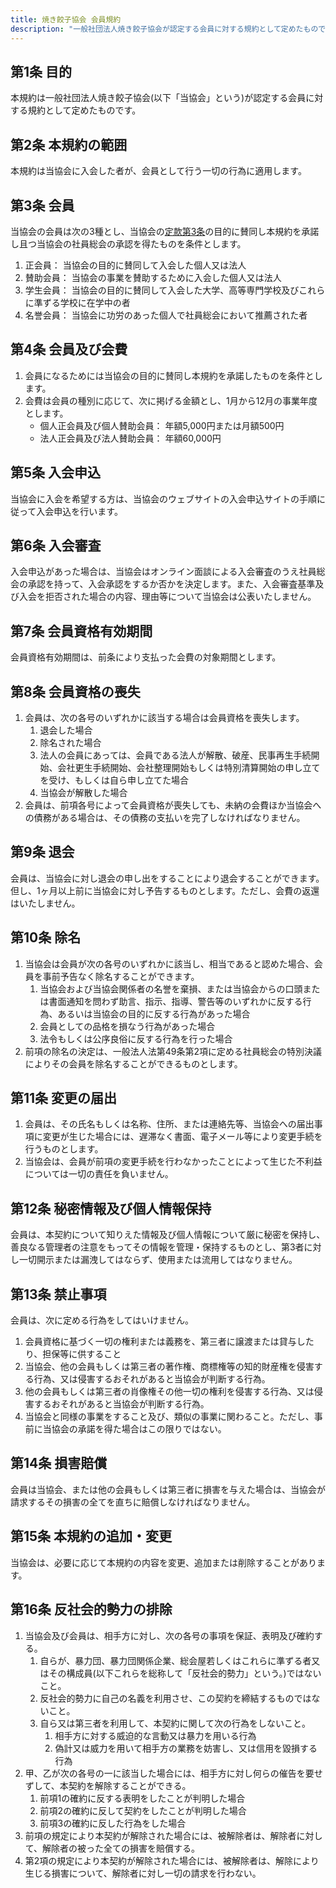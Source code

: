 ```yaml
---
title: 焼き餃子協会 会員規約
description: "一般社団法人焼き餃子協会が認定する会員に対する規約として定めたものです。"
---
```

## 第1条 目的

本規約は一般社団法人焼き餃子協会(以下「当協会」という)が認定する会員に対する規約として定めたものです。

## 第2条 本規約の範囲

本規約は当協会に入会した者が、会員として行う一切の行為に適用します。

## 第3条 会員

当協会の会員は次の3種とし、当協会の[定款第3条](/statute/#第3条-目的)の目的に賛同し本規約を承諾し且つ当協会の社員総会の承認を得たものを条件とします。

1. 正会員： 当協会の目的に賛同して入会した個人又は法人
2. 賛助会員： 当協会の事業を賛助するために入会した個人又は法人
3. 学生会員： 当協会の目的に賛同して入会した大学、高等専門学校及びこれらに準ずる学校に在学中の者
4. 名誉会員： 当協会に功労のあった個人で社員総会において推薦された者

## 第4条 会員及び会費

1. 会員になるためには当協会の目的に賛同し本規約を承諾したものを条件とします。
2. 会費は会員の種別に応じて、次に掲げる金額とし、1月から12月の事業年度とします。
    - 個人正会員及び個人賛助会員： 年額5,000円または月額500円
    - 法人正会員及び法人賛助会員： 年額60,000円
    
## 第5条 入会申込

当協会に入会を希望する方は、当協会のウェブサイトの入会申込サイトの手順に従って入会申込を行います。

## 第6条 入会審査

入会申込があった場合は、当協会はオンライン面談による入会審査のうえ社員総会の承認を持って、入会承認をするか否かを決定します。また、入会審査基準及び入会を拒否された場合の内容、理由等について当協会は公表いたしません。

## 第7条 会員資格有効期間

会員資格有効期間は、前条により支払った会費の対象期間とします。

## 第8条 会員資格の喪失

1. 会員は、次の各号のいずれかに該当する場合は会員資格を喪失します。
    1. 退会した場合
    2. 除名された場合
    3. 法人の会員にあっては、会員である法人が解散、破産、民事再生手続開始、会社更生手続開始、会社整理開始もしくは特別清算開始の申し立てを受け、もしくは自ら申し立てた場合
    4. 当協会が解散した場合
2. 会員は、前項各号によって会員資格が喪失しても、未納の会費ほか当協会への債務がある場合は、その債務の支払いを完了しなければなりません。

## 第9条 退会

会員は、当協会に対し退会の申し出をすることにより退会することができます。但し、1ヶ月以上前に当協会に対し予告するものとします。ただし、会費の返還はいたしません。

## 第10条 除名

1. 当協会は会員が次の各号のいずれかに該当し、相当であると認めた場合、会員を事前予告なく除名することができます。
    1. 当協会および当協会関係者の名誉を棄損、または当協会からの口頭または書面通知を問わず助言、指示、指導、警告等のいずれかに反する行為、あるいは当協会の目的に反する行為があった場合
    2. 会員としての品格を損なう行為があった場合
    3. 法令もしくは公序良俗に反する行為を行った場合
2. 前項の除名の決定は、一般法人法第49条第2項に定める社員総会の特別決議によりその会員を除名することができるものとします。

## 第11条 変更の届出

1. 会員は、その氏名もしくは名称、住所、または連絡先等、当協会への届出事項に変更が生じた場合には、遅滞なく書面、電子メール等により変更手続を行うものとします。
2. 当協会は、会員が前項の変更手続を行わなかったことによって生じた不利益については一切の責任を負いません。

## 第12条 秘密情報及び個人情報保持

会員は、本契約について知りえた情報及び個人情報について厳に秘密を保持し、善良なる管理者の注意をもってその情報を管理・保持するものとし、第3者に対し一切開示または漏洩してはならず、使用または流用してはなりません。

## 第13条 禁止事項

会員は、次に定める行為をしてはいけません。

1. 会員資格に基づく一切の権利または義務を、第三者に譲渡または貸与したり、担保等に供すること
2. 当協会、他の会員もしくは第三者の著作権、商標権等の知的財産権を侵害する行為、又は侵害するおそれがあると当協会が判断する行為。
3. 他の会員もしくは第三者の肖像権その他一切の権利を侵害する行為、又は侵害するおそれがあると当協会が判断する行為。
4. 当協会と同様の事業をすること及び、類似の事業に関わること。ただし、事前に当協会の承諾を得た場合はこの限りではない。

## 第14条 損害賠償

会員は当協会、または他の会員もしくは第三者に損害を与えた場合は、当協会が請求するその損害の全てを直ちに賠償しなければなりません。

## 第15条 本規約の追加・変更

当協会は、必要に応じて本規約の内容を変更、追加または削除することがあります。

## 第16条 反社会的勢力の排除
1. 当協会及び会員は、相手方に対し、次の各号の事項を保証、表明及び確約する。
    1. 自らが、暴力団、暴力団関係企業、総会屋若しくはこれらに準ずる者又はその構成員(以下これらを総称して「反社会的勢力」という。)ではないこと。
    2. 反社会的勢力に自己の名義を利用させ、この契約を締結するものではないこと。
    3. 自ら又は第三者を利用して、本契約に関して次の行為をしないこと。
        1. 相手方に対する威迫的な言動又は暴力を用いる行為
        2. 偽計又は威力を用いて相手方の業務を妨害し、又は信用を毀損する行為
2. 甲、乙が次の各号の一に該当した場合には、相手方に対し何らの催告を要せずして、本契約を解除することができる。
    1. 前項1の確約に反する表明をしたことが判明した場合
    2. 前項2の確約に反して契約をしたことが判明した場合
    3. 前項3の確約に反した行為をした場合
3. 前項の規定により本契約が解除された場合には、被解除者は、解除者に対して、解除者の被った全ての損害を賠償する。
4. 第2項の規定により本契約が解除された場合には、被解除者は、解除により生じる損害について、解除者に対し一切の請求を行わない。
